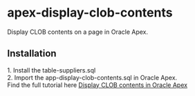 # apex-display-clob-contents
Display CLOB contents on a page in Oracle Apex.
<h2>Installation</h2>
1. Install the table-suppliers.sql <br>
2. Import the app-display-clob-contents.sql in Oracle Apex.
<br>
Find the full tutorial here <a href="https://www.foxinfotech.in/2019/12/displaying-clob-contents-in-oracle-apex.html">Display CLOB contents in Oracle Apex</a>
